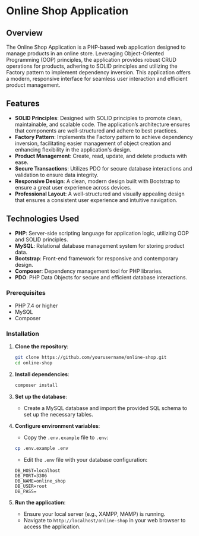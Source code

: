 # Online Shop Application

## Overview

The Online Shop Application is a PHP-based web application designed to manage products in an online store. Leveraging Object-Oriented Programming (OOP) principles, the application provides robust CRUD operations for products, adhering to SOLID principles and utilizing the Factory pattern to implement dependency inversion. This application offers a modern, responsive interface for seamless user interaction and efficient product management.

## Features

- **SOLID Principles**: Designed with SOLID principles to promote clean, maintainable, and scalable code. The application’s architecture ensures that components are well-structured and adhere to best practices.
- **Factory Pattern**: Implements the Factory pattern to achieve dependency inversion, facilitating easier management of object creation and enhancing flexibility in the application's design.
- **Product Management**: Create, read, update, and delete products with ease.
- **Secure Transactions**: Utilizes PDO for secure database interactions and validation to ensure data integrity.
- **Responsive Design**: A clean, modern design built with Bootstrap to ensure a great user experience across devices.
- **Professional Layout**: A well-structured and visually appealing design that ensures a consistent user experience and intuitive navigation.

## Technologies Used

- **PHP**: Server-side scripting language for application logic, utilizing OOP and SOLID principles.
- **MySQL**: Relational database management system for storing product data.
- **Bootstrap**: Front-end framework for responsive and contemporary design.
- **Composer**: Dependency management tool for PHP libraries.
- **PDO**: PHP Data Objects for secure and efficient database interactions.

### Prerequisites

- PHP 7.4 or higher
- MySQL
- Composer

### Installation

1. **Clone the repository**:
    ```sh
    git clone https://github.com/yourusername/online-shop.git
    cd online-shop
    ```

2. **Install dependencies**:
    ```sh
    composer install
    ```

3. **Set up the database**:
    - Create a MySQL database and import the provided SQL schema to set up the necessary tables.

4. **Configure environment variables**:

    - Copy the `.env.example` file to `.env`:
    ```sh
    cp .env.example .env
    ```
    - Edit the `.env` file with your database configuration:
    ```plaintext
    DB_HOST=localhost
    DB_PORT=3306
    DB_NAME=online_shop
    DB_USER=root
    DB_PASS=
    ```

5. **Run the application**:
    - Ensure your local server (e.g., XAMPP, MAMP) is running.
    - Navigate to `http://localhost/online-shop` in your web browser to access the application.
